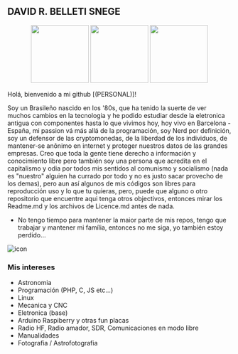 ## DAVID R. BELLETI SNEGE
<div align="center" style="display: inline_block">
  <img height="130em" src="https://github-profile-summary-cards.vercel.app/api/cards/profile-details?username=davidsnege&theme=dracula">
  <img height="130em" src="https://github-readme-stats.vercel.app/api/top-langs/?username=davidsnege&layout=compact&langs_count=7&theme=dracula"/>
  <img height="130em" src="https://github-readme-stats.vercel.app/api?username=davidsnege&show_icons=true&theme=dracula&include_all_commits=true&count_private=true"/>
</div>
</p>    
Holá, bienvenido a mi github [(PERSONAL)]!
</p> 
Soy un Brasileño nascido en los '80s, que ha tenido la suerte de ver muchos cambios en la tecnologia y he podido estudiar desde la eletronica antigua con componentes hasta lo que vivimos hoy, hoy vivo en Barcelona - España, mi passion vá más allá de la programación, soy Nerd por definición, soy un defensor de las cryptomonedas, de la liberdad de los individuos, de mantener-se anônimo en internet y proteger nuestros datos de las grandes empresas. Creo que toda la gente tiene derecho a información y conocimiento libre pero también soy una persona que acredita en el capitalismo y odia por todos mis sentidos al comunismo y socialismo (nada es "nuestro" alguien ha currado por todo y no es justo sacar provecho de los demas), pero aun así algunos de mis códigos son libres para reproducción uso y lo que tu quieras, pero, puede que alguno o otro repositorio que encuentre aqui tenga otros objectivos, entonces mirar los Readme.md y los archivos de Licence.md antes de nada.
</p>   

- No tengo tiempo para mantener la maior parte de mis repos, tengo que trabajar y mantener mi família, entonces no me siga, yo también estoy perdido...

![icon](https://avatars.githubusercontent.com/u/13303943?v=4)

### Mis intereses
- Astronomia
- Programación (PHP, C, JS etc...)
- Linux
- Mecanica y CNC
- Eletronica (base)
- Arduino Raspiberry y otras fun placas
- Radio HF, Radio amador, SDR, Comunicaciones en modo libre
- Manualidades
- Fotografia / Astrofotografia





  
